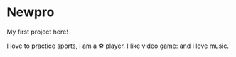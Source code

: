 # Newpro
My first project here!

I love to practice sports, i am a :soccer: player. I like video game: and i love music.
